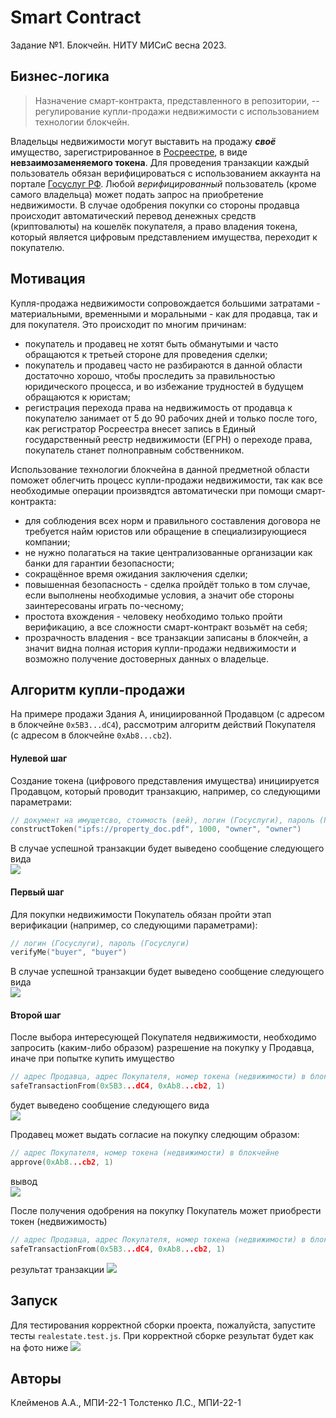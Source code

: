 # Smart Contract

Задание №1. Блокчейн. НИТУ МИСиС весна 2023.

## Бизнес-логика

> Назначение смарт-контракта, представленного в репозитории, -- регулирование купли-продажи недвижимости с использованием технологии блокчейн.  

Владельцы недвижимости могут выставить на продажу ***своё*** имущество, зарегистрированное в [Росреестре][rosreestr], в виде **невзаимозаменяемого токена**. Для проведения транзакции каждый пользователь обязан верифицироваться с использованием аккаунта на портале [Госуслуг РФ][gosuslugi]. Любой *верифицированный* пользователь (кроме самого владельца) может подать запрос на приобретение недвижимости. В случае одобрения покупки со стороны продавца происходит автоматический перевод денежных средств (криптовалюты) на кошелёк покупателя, а право владения токена, который является цифровым представлением имущества, переходит к покупателю.

## Мотивация

Купля-продажа недвижимости сопровождается большими затратами - материальными, временными и моральными - как для продавца, так и для покупателя. Это происходит по многим причинам:

- покупатель и продавец не хотят быть обманутыми и часто обращаются к третьей стороне для проведения сделки;
- покупатель и продавец часто не разбираются в данной области достаточно хорошо, чтобы проследить за правильностью юридического процесса, и во избежание трудностей в будущем обращаются к юристам;
- регистрация перехода права на недвижимость от продавца к покупателю занимает от 5 до 90 рабочих дней и только после того, как регистратор Росреестра внесет запись в Единый государственный реестр недвижимости (ЕГРН) о переходе права, покупатель станет полноправным собственником.

Использование технологии блокчейна в данной предметной области поможет облегчить процесс купли-продажи недвижимости, так как все необходимые операции произвядтся автоматически при помощи смарт-контракта:

- для соблюдения всех норм и правильного составления договора не требуется найм юристов или обращение в специализирующиеся компании;
- не нужно полагаться на такие централизованные организации как банки для гарантии безопасности;
- сокращённое время ожидания заключения сделки;
- повышенная безопасность - сделка пройдёт только в том случае, если выполнены необходимые условия, а значит обе стороны заинтересованы играть по-чесному;
- простота вхождения - человеку необходимо только пройти верификацию, а все сложности смарт-контракт возьмёт на себя;
- прозрачность владения - все транзакции записаны в блокчейн, а значит видна полная история купли-продажи недвижимости и возможно получение достоверных данных о владельце.

## Алгоритм купли-продажи  

На примере продажи Здания А, инициированной Продавцом (с адресом в блокчейне `0x5B3...dC4`), рассмотрим алгоритм действий Покупателя (с адресом в блокчейне `0xAb8...cb2`).  

#### Нулевой шаг

Создание токена (цифрового представления имущества) инициируется Продавцом, который проводит транзакцию, например, со следующими параметрами:
```cpp
// документ на имущетсво, стоимость (вей), логин (Госуслуги), пароль (Госуслуги)
constructToken("ipfs://property_doc.pdf", 1000, "owner", "owner") 
```
В случае успешной транзакции будет выведено сообщение следующего вида  
![](docs/step_0.jpeg)

#### Первый шаг

Для покупки недвижимости Покупатель обязан пройти этап верификации (например, со следующими параметрами):
```cpp
// логин (Госуслуги), пароль (Госуслуги)
verifyMe("buyer", "buyer")
```
В случае успешной транзакции будет выведено сообщение следующего вида  
![](docs/step_1.jpeg)

#### Второй шаг

После выбора интересующей Покупателя недвижимости, необходимо запросить (каким-либо образом) разрешение на покупку у Продавца, иначе при попытке купить имущество 
```cpp
// адрес Продавца, адрес Покупателя, номер токена (недвижимости) в блокчейне 
safeTransactionFrom(0x5B3...dC4, 0xAb8...cb2, 1)
```
будет выведено сообщение следующего вида  
![](docs/step_2_0.jpeg)

Продавец может выдать согласие на покупку следющим образом:
```cpp
// адрес Покупателя, номер токена (недвижимости) в блокчейне 
approve(0xAb8...cb2, 1)
```
вывод  
![](docs/step_2_1.jpeg)

После получения одобрения на покупку Покупатель может приобрести токен (недвижимость)
```cpp
// адрес Продавца, адрес Покупателя, номер токена (недвижимости) в блокчейне 
safeTransactionFrom(0x5B3...dC4, 0xAb8...cb2, 1)
```
результат транзакции
![](docs/step_2_2.jpeg)

## Запуск

Для тестирования корректной сборки проекта, пожалуйста, запустите тесты `realestate.test.js`. При корректной сборке результат будет как на фото ниже
![](docs/tests.jpeg)

## Авторы 

Клейменов А.А., МПИ-22-1
Толстенко Л.С., МПИ-22-1

[//]: # (links)
[rosreestr]: <https://rosreestr.gov.ru>
[gosuslugi]: <https://www.gosuslugi.ru>

